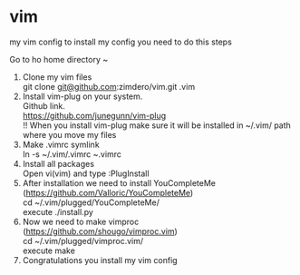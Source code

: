 # vim
my vim config
to install my config you need to do this steps

Go to ho home directory ~

1) Clone my vim files </br>
   git clone git@github.com:zimdero/vim.git .vim
3) Install vim-plug on your system. </br>
   Github link. </br>
   https://github.com/junegunn/vim-plug </br>
   !! When you install vim-plug make sure it will be installed in ~/.vim/ path where you move my files
4) Make .vimrc symlink </br>
   ln -s ~/.vim/.vimrc ~.vimrc
5) Install all packages </br>
   Open vi(vim) and type :PlugInstall
6) After installation we need to install YouCompleteMe (https://github.com/Valloric/YouCompleteMe) </br>
   cd ~/.vim/plugged/YouCompleteMe/ </br>
   execute ./install.py
7) Now we need to make vimproc (https://github.com/shougo/vimproc.vim) </br>
   cd ~/.vim/plugged/vimproc.vim/ </br>
   execute make
8) Congratulations you install my vim config
